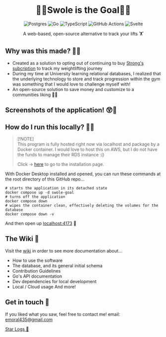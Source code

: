 [//]: # "header"
<h1 align="center">🏋️‍♂️Swole is the Goal🏋️‍♂️</h1>

[//]: # "tech stack used"
<div align="center">
   <img src="https://img.shields.io/badge/postgres-%23316192.svg?style=for-the-badge&logo=postgresql&logoColor=white" alt="Postgres" />
   <img src="https://img.shields.io/badge/go-%2300ADD8.svg?style=for-the-badge&logo=go&logoColor=white" alt="Go" />
   <img src="https://img.shields.io/badge/typescript-%23007ACC.svg?style=for-the-badge&logo=typescript&logoColor=white" alt="TypeScript" />
   <img src="https://img.shields.io/badge/github%20actions-%232671E5.svg?style=for-the-badge&logo=githubactions&logoColor=white" alt="GitHub Actions" />
   <img src="https://img.shields.io/badge/svelte-%23f1413d.svg?style=for-the-badge&logo=svelte&logoColor=white" alt="Svelte" />
</div>


[//]: # "catch"
<p align="center">
   A web-based, open-source alternative to track your lifts 🏋️
</p>

## Why was this made? 🤔💭
* Created as a solution to opting out of continuing to buy [Strong's subcription](https://www.strong.app/) to track my weightlifting journey
* During my time at University learning relational databases, I realized that the underlying technology to store and track progression within the gym was something that I would love to challenge myself with!
* An open-source solution to save money and customize to a communities liking 🤩💫

## Screenshots of the application! 😲🚀

## How do I run this locally? 💚🙂
> [!NOTE]\
> This program is fully hosted right now via localhost and package by a Docker container. I would love to host this on AWS, but I do not have the funds to manage their RDS instance :()
>
> Click -> [here](https://docs.docker.com/desktop/install/windows-install/) to go to the installation page.

With Docker Desktop installed and opened, you can run these commands at the root directory of this GitHub repo...
```shell
# starts the application in its detached state
docker compose up -d swole-goal
# turns off the application
docker compose down
# wipes the container clean, effectively deleting the volumes for the database
docker compose down -v
```
And then open up [localhost:4173](localhost:4173) 💚

## The Wiki 📕
Visit the [wiki](https://github.com/emoral435/swole-goal/wiki) in order to see more documentation about...
* How to use the software
* The database, and its general initial schema
* Contribution Guidelines
* Go's API documentation
* Dev dependencies for local development
* Local / Cloud usage
And more!

## Get in touch 💬
If you liked what you saw, feel free to contact me! email: emoral435@gmail.com

[Star Logs 🚀](https://starlogs.dev/emoral435/swole-goal)
